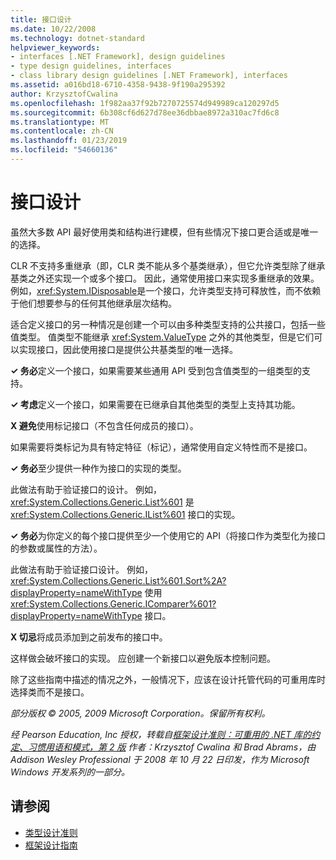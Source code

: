 ```yaml
---
title: 接口设计
ms.date: 10/22/2008
ms.technology: dotnet-standard
helpviewer_keywords:
- interfaces [.NET Framework], design guidelines
- type design guidelines, interfaces
- class library design guidelines [.NET Framework], interfaces
ms.assetid: a016bd18-6710-4358-9438-9f190a295392
author: KrzysztofCwalina
ms.openlocfilehash: 1f982aa37f92b7270725574d949989ca120297d5
ms.sourcegitcommit: 6b308cf6d627d78ee36dbbae8972a310ac7fd6c8
ms.translationtype: MT
ms.contentlocale: zh-CN
ms.lasthandoff: 01/23/2019
ms.locfileid: "54660136"
---
```

# <a name="interface-design"></a>接口设计
虽然大多数 API 最好使用类和结构进行建模，但有些情况下接口更合适或是唯一的选择。  
  
 CLR 不支持多重继承（即，CLR 类不能从多个基类继承），但它允许类型除了继承基类之外还实现一个或多个接口。 因此，通常使用接口来实现多重继承的效果。 例如，<xref:System.IDisposable>是一个接口，允许类型支持可释放性，而不依赖于他们想要参与的任何其他继承层次结构。  
  
 适合定义接口的另一种情况是创建一个可以由多种类型支持的公共接口，包括一些值类型。 值类型不能继承 <xref:System.ValueType> 之外的其他类型，但是它们可以实现接口，因此使用接口是提供公共基类型的唯一选择。  
  
 **✓ 务必**定义一个接口，如果需要某些通用 API 受到包含值类型的一组类型的支持。  
  
 **✓ 考虑**定义一个接口，如果需要在已继承自其他类型的类型上支持其功能。  
  
 **X 避免**使用标记接口（不包含任何成员的接口）。  
  
 如果需要将类标记为具有特定特征（标记），通常使用自定义特性而不是接口。  
  
 **✓ 务必**至少提供一种作为接口的实现的类型。  
  
 此做法有助于验证接口的设计。 例如，<xref:System.Collections.Generic.List%601> 是 <xref:System.Collections.Generic.IList%601> 接口的实现。  
  
 **✓ 务必**为你定义的每个接口提供至少一个使用它的 API（将接口作为类型化为接口的参数或属性的方法）。  
  
 此做法有助于验证接口设计。 例如，<xref:System.Collections.Generic.List%601.Sort%2A?displayProperty=nameWithType> 使用 <xref:System.Collections.Generic.IComparer%601?displayProperty=nameWithType> 接口。  
  
 **X 切忌**将成员添加到之前发布的接口中。  
  
 这样做会破坏接口的实现。 应创建一个新接口以避免版本控制问题。  
  
 除了这些指南中描述的情况之外，一般情况下，应该在设计托管代码的可重用库时选择类而不是接口。  
  
 *部分版权 © 2005, 2009 Microsoft Corporation。保留所有权利。*  
  
 *经 Pearson Education, Inc 授权，转载自[框架设计准则：可重用的 .NET 库的约定、习惯用语和模式，第 2 版](https://www.informit.com/store/framework-design-guidelines-conventions-idioms-and-9780321545619) 作者：Krzysztof Cwalina 和 Brad Abrams，由 Addison Wesley Professional 于 2008 年 10 月 22 日印发，作为 Microsoft Windows 开发系列的一部分。*  
  
## <a name="see-also"></a>请参阅

- [类型设计准则](../../../docs/standard/design-guidelines/type.md)
- [框架设计指南](../../../docs/standard/design-guidelines/index.md)
